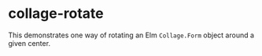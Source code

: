# collage-rotate

This demonstrates one way of rotating an Elm `Collage.Form` object around a given center.
